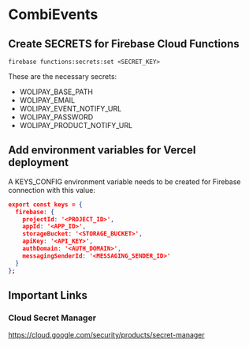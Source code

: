 # CombiEvents

## Create SECRETS for Firebase Cloud Functions

`firebase functions:secrets:set <SECRET_KEY>`

These are the necessary secrets:

- WOLIPAY_BASE_PATH
- WOLIPAY_EMAIL
- WOLIPAY_EVENT_NOTIFY_URL
- WOLIPAY_PASSWORD
- WOLIPAY_PRODUCT_NOTIFY_URL

## Add environment variables for Vercel deployment

A KEYS_CONFIG environment variable needs to be created for Firebase connection with this value:

```json
export const keys = {
  firebase: {
    projectId: '<PROJECT_ID>',
    appId: '<APP_ID>',
    storageBucket: '<STORAGE_BUCKET>',
    apiKey: '<API_KEY>',
    authDomain: '<AUTH_DOMAIN>',
    messagingSenderId: '<MESSAGING_SENDER_ID>'
  }
};
```

## Important Links

### Cloud Secret Manager

https://cloud.google.com/security/products/secret-manager
